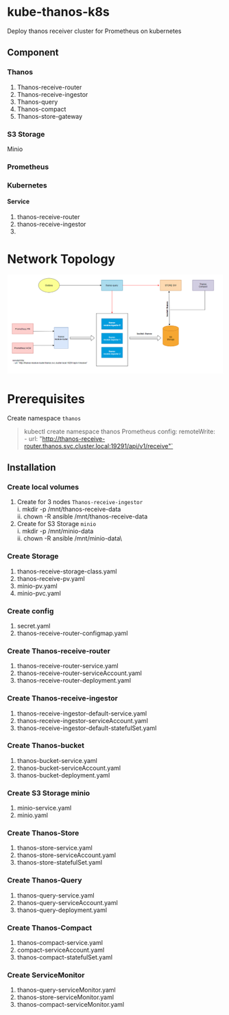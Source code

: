# kube-thanos-k8s
Deploy thanos receiver cluster for Prometheus on kubernetes
## Component
### Thanos
1. Thanos-receive-router
2. Thanos-receive-ingestor
3. Thanos-query
4. Thanos-compact
5. Thanos-store-gateway
### S3 Storage
Minio
### Prometheus

### Kubernetes
#### Service
1. thanos-receive-router
2. thanos-receive-ingestor
3. 
# Network Topology
![Markdown](https://github.com/marco210/kube-thanos-k8s/blob/main/images/2021-11-12%2010_15_03-kube-thanos.png)
# Prerequisites
Create namespace `thanos`
> kubectl create namespace thanos
Prometheus config:
>remoteWrite: \
>  \- url: "http://thanos-receive-router.thanos.svc.cluster.local:19291/api/v1/receive"`


## Installation
### Create local volumes
1. Create for 3 nodes `Thanos-receive-ingestor` \
i. mkdir -p /mnt/thanos-receive-data\
ii. chown -R ansible /mnt/thanos-receive-data
2. Create for S3 Storage `minio`  \
i. mkdir -p /mnt/minio-data\
ii. chown -R ansible /mnt/minio-data\

### Create Storage
1. thanos-receive-storage-class.yaml
2. thanos-receive-pv.yaml
3. minio-pv.yaml
4. minio-pvc.yaml
### Create config
1. secret.yaml
2. thanos-receive-router-configmap.yaml

### Create Thanos-receive-router
1. thanos-receive-router-service.yaml
2. thanos-receive-router-serviceAccount.yaml
3. thanos-receive-router-deployment.yaml

### Create Thanos-receive-ingestor
1. thanos-receive-ingestor-default-service.yaml
2. thanos-receive-ingestor-serviceAccount.yaml
3. thanos-receive-ingestor-default-statefulSet.yaml

### Create Thanos-bucket
1. thanos-bucket-service.yaml
2. thanos-bucket-serviceAccount.yaml
3. thanos-bucket-deployment.yaml

### Create S3 Storage minio
1. minio-service.yaml
2. minio.yaml

### Create Thanos-Store
1. thanos-store-service.yaml
2. thanos-store-serviceAccount.yaml
3. thanos-store-statefulSet.yaml

### Create Thanos-Query
1. thanos-query-service.yaml
2. thanos-query-serviceAccount.yaml
3. thanos-query-deployment.yaml

### Create Thanos-Compact
1. thanos-compact-service.yaml
2. compact-serviceAccount.yaml
3. thanos-compact-statefulSet.yaml


### Create ServiceMonitor
1. thanos-query-serviceMonitor.yaml
2. thanos-store-serviceMonitor.yaml
3. thanos-compact-serviceMonitor.yaml
